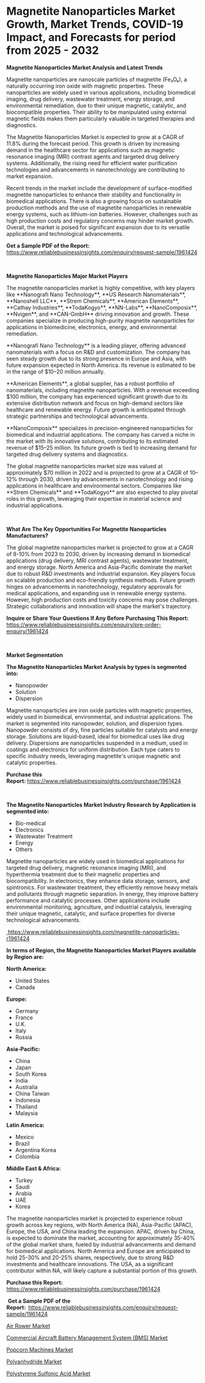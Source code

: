 <p><h1>Magnetite Nanoparticles Market Growth, Market Trends, COVID-19 Impact, and Forecasts for period from 2025 - 2032</h1></p><p><strong>Magnetite Nanoparticles Market Analysis and Latest Trends</strong></p>
<p><p>Magnetite nanoparticles are nanoscale particles of magnetite (Fe₃O₄), a naturally occurring iron oxide with magnetic properties. These nanoparticles are widely used in various applications, including biomedical imaging, drug delivery, wastewater treatment, energy storage, and environmental remediation, due to their unique magnetic, catalytic, and biocompatible properties. Their ability to be manipulated using external magnetic fields makes them particularly valuable in targeted therapies and diagnostics.</p><p>The Magnetite Nanoparticles Market is expected to grow at a CAGR of 11.8% during the forecast period. This growth is driven by increasing demand in the healthcare sector for applications such as magnetic resonance imaging (MRI) contrast agents and targeted drug delivery systems. Additionally, the rising need for efficient water purification technologies and advancements in nanotechnology are contributing to market expansion.</p><p>Recent trends in the market include the development of surface-modified magnetite nanoparticles to enhance their stability and functionality in biomedical applications. There is also a growing focus on sustainable production methods and the use of magnetite nanoparticles in renewable energy systems, such as lithium-ion batteries. However, challenges such as high production costs and regulatory concerns may hinder market growth. Overall, the market is poised for significant expansion due to its versatile applications and technological advancements.</p></p>
<p><strong>Get a Sample PDF of the Report:&nbsp;</strong> <a href="https://www.reliablebusinessinsights.com/enquiry/request-sample/1961424?utm_campaign=1091&utm_medium=2&utm_source=Github&utm_content=ia&utm_term=26012025&utm_id=magnetite-nanoparticles">https://www.reliablebusinessinsights.com/enquiry/request-sample/1961424</a></p>
<p>&nbsp;</p>
<p><strong>Magnetite Nanoparticles Major Market Players</strong></p>
<p><p>The magnetite nanoparticles market is highly competitive, with key players like **Nanografi Nano Technology**, **US Research Nanomaterials**, **Nanoshell LLC**, **Strem Chemicals**, **American Elements**, **Cathay Industries**, **TodaKogyo**, **NN-Labs**, **NanoComposix**, **Nvigen**, and **CAN-GmbH** driving innovation and growth. These companies specialize in producing high-purity magnetite nanoparticles for applications in biomedicine, electronics, energy, and environmental remediation.</p><p>**Nanografi Nano Technology** is a leading player, offering advanced nanomaterials with a focus on R&D and customization. The company has seen steady growth due to its strong presence in Europe and Asia, with future expansion expected in North America. Its revenue is estimated to be in the range of $10–20 million annually.</p><p>**American Elements**, a global supplier, has a robust portfolio of nanomaterials, including magnetite nanoparticles. With a revenue exceeding $100 million, the company has experienced significant growth due to its extensive distribution network and focus on high-demand sectors like healthcare and renewable energy. Future growth is anticipated through strategic partnerships and technological advancements.</p><p>**NanoComposix** specializes in precision-engineered nanoparticles for biomedical and industrial applications. The company has carved a niche in the market with its innovative solutions, contributing to its estimated revenue of $15–25 million. Its future growth is tied to increasing demand for targeted drug delivery systems and diagnostics.</p><p>The global magnetite nanoparticles market size was valued at approximately $70 million in 2022 and is projected to grow at a CAGR of 10–12% through 2030, driven by advancements in nanotechnology and rising applications in healthcare and environmental sectors. Companies like **Strem Chemicals** and **TodaKogyo** are also expected to play pivotal roles in this growth, leveraging their expertise in material science and industrial applications.</p></p>
<p>&nbsp;</p>
<p><strong>What Are The Key Opportunities For Magnetite Nanoparticles Manufacturers?</strong></p>
<p><p>The global magnetite nanoparticles market is projected to grow at a CAGR of 8-10% from 2023 to 2030, driven by increasing demand in biomedical applications (drug delivery, MRI contrast agents), wastewater treatment, and energy storage. North America and Asia-Pacific dominate the market due to robust R&D investments and industrial expansion. Key players focus on scalable production and eco-friendly synthesis methods. Future growth hinges on advancements in nanotechnology, regulatory approvals for medical applications, and expanding use in renewable energy systems. However, high production costs and toxicity concerns may pose challenges. Strategic collaborations and innovation will shape the market's trajectory.</p></p>
<p><strong>Inquire or Share Your Questions If Any Before Purchasing This Report:</strong> <a href="https://www.reliablebusinessinsights.com/enquiry/pre-order-enquiry/1961424?utm_campaign=1091&utm_medium=2&utm_source=Github&utm_content=ia&utm_term=26012025&utm_id=magnetite-nanoparticles">https://www.reliablebusinessinsights.com/enquiry/pre-order-enquiry/1961424</a></p>
<p>&nbsp;</p>
<p><strong>Market Segmentation</strong></p>
<p><strong>The Magnetite Nanoparticles Market Analysis by types is segmented into:</strong></p>
<p><ul><li>Nanopowder</li><li>Solution</li><li>Dispersion</li></ul></p>
<p><p>Magnetite nanoparticles are iron oxide particles with magnetic properties, widely used in biomedical, environmental, and industrial applications. The market is segmented into nanopowder, solution, and dispersion types. Nanopowder consists of dry, fine particles suitable for catalysts and energy storage. Solutions are liquid-based, ideal for biomedical uses like drug delivery. Dispersions are nanoparticles suspended in a medium, used in coatings and electronics for uniform distribution. Each type caters to specific industry needs, leveraging magnetite's unique magnetic and catalytic properties.</p></p>
<p><strong>Purchase this Report:&nbsp;</strong><a href="https://www.reliablebusinessinsights.com/purchase/1961424?utm_campaign=1091&utm_medium=2&utm_source=Github&utm_content=ia&utm_term=26012025&utm_id=magnetite-nanoparticles">https://www.reliablebusinessinsights.com/purchase/1961424</a></p>
<p>&nbsp;</p>
<p><strong>The Magnetite Nanoparticles Market Industry Research by Application is segmented into:</strong></p>
<p><ul><li>Bio-medical</li><li>Electronics</li><li>Wastewater Treatment</li><li>Energy</li><li>Others</li></ul></p>
<p><p>Magnetite nanoparticles are widely used in biomedical applications for targeted drug delivery, magnetic resonance imaging (MRI), and hyperthermia treatment due to their magnetic properties and biocompatibility. In electronics, they enhance data storage, sensors, and spintronics. For wastewater treatment, they efficiently remove heavy metals and pollutants through magnetic separation. In energy, they improve battery performance and catalytic processes. Other applications include environmental monitoring, agriculture, and industrial catalysis, leveraging their unique magnetic, catalytic, and surface properties for diverse technological advancements.</p></p>
<p><a href="https://www.reliablebusinessinsights.com/magnetite-nanoparticles-r1961424?utm_campaign=1091&utm_medium=2&utm_source=Github&utm_content=ia&utm_term=26012025&utm_id=magnetite-nanoparticles">&nbsp;https://www.reliablebusinessinsights.com/magnetite-nanoparticles-r1961424</a></p>
<p><strong>In terms of Region, the Magnetite Nanoparticles Market Players available by Region are:</strong></p>
<p>
    <p> <strong> North America: </strong>
        <ul>
            <li>United States</li>
            <li>Canada</li>
        </ul>
        </p> 
    <p> <strong> Europe: </strong>
        <ul>
            <li>Germany</li>
            <li>France</li>
            <li>U.K.</li>
            <li>Italy</li>
            <li>Russia</li>
        </ul>
        </p> 
    <p> <strong> Asia-Pacific: </strong>
        <ul>
            <li>China</li>
            <li>Japan</li>
            <li>South Korea</li>
            <li>India</li>
            <li>Australia</li>
            <li>China Taiwan</li>
            <li>Indonesia</li>
            <li>Thailand</li>
            <li>Malaysia</li>
        </ul>
        </p> 
    <p> <strong> Latin America: </strong>
        <ul>
            <li>Mexico</li>
            <li>Brazil</li>
            <li>Argentina Korea</li>
            <li>Colombia</li>
        </ul>
        </p> 
    <p> <strong> Middle East & Africa: </strong>
        <ul>
            <li>Turkey</li>
            <li>Saudi</li>
            <li>Arabia</li>
            <li>UAE</li>
            <li>Korea</li>
        </ul>
    </p>
    </p>
<p><p>The magnetite nanoparticles market is projected to experience robust growth across key regions, with North America (NA), Asia-Pacific (APAC), Europe, the USA, and China leading the expansion. APAC, driven by China, is expected to dominate the market, accounting for approximately 35-40% of the global market share, fueled by industrial advancements and demand for biomedical applications. North America and Europe are anticipated to hold 25-30% and 20-25% shares, respectively, due to strong R&D investments and healthcare innovations. The USA, as a significant contributor within NA, will likely capture a substantial portion of this growth.</p></p>
<p><strong>Purchase this Report: </strong><a href="https://www.reliablebusinessinsights.com/purchase/1961424?utm_campaign=1091&utm_medium=2&utm_source=Github&utm_content=ia&utm_term=26012025&utm_id=magnetite-nanoparticles">https://www.reliablebusinessinsights.com/purchase/1961424</a></p>
<p>&nbsp;<strong>Get a Sample PDF of the Report:&nbsp;&nbsp;</strong><a href="https://www.reliablebusinessinsights.com/enquiry/request-sample/1961424?utm_campaign=1091&utm_medium=2&utm_source=Github&utm_content=ia&utm_term=26012025&utm_id=magnetite-nanoparticles">https://www.reliablebusinessinsights.com/enquiry/request-sample/1961424</a></p>
<p><strong></strong></p>
<p><p><a href="https://www.linkedin.com/pulse/market-dynamics-air-rower-key-trends-macroeconomic-factors-projected-zxfof?utm_campaign=1091&utm_medium=2&utm_source=Github&utm_content=ia&utm_term=26012025&utm_id=magnetite-nanoparticles">Air Rower Market</a></p><p><a href="https://www.linkedin.com/pulse/foreign-market-opportunities-dynamics-analysis-commercial-aircraft-ntopf?utm_campaign=1091&utm_medium=2&utm_source=Github&utm_content=ia&utm_term=26012025&utm_id=magnetite-nanoparticles">Commercial Aircraft Battery Management System (BMS) Market</a></p><p><a href="https://www.linkedin.com/pulse/tracking-emerging-trends-popcorn-machines-market-projected-growth-5lhjc?utm_campaign=1091&utm_medium=2&utm_source=Github&utm_content=ia&utm_term=26012025&utm_id=magnetite-nanoparticles">Popcorn Machines Market</a></p><p><a href="https://github.com/edacruz6/Market-Research-Report-List-1/blob/main/polyanhydride-market.md?utm_campaign=1091&utm_medium=2&utm_source=Github&utm_content=ia&utm_term=26012025&utm_id=magnetite-nanoparticles">Polyanhydride Market</a></p><p><a href="https://github.com/princessbartram3/Market-Research-Report-List-1/blob/main/polystyrene-sulfonic-acid-market.md?utm_campaign=1091&utm_medium=2&utm_source=Github&utm_content=ia&utm_term=26012025&utm_id=magnetite-nanoparticles">Polystyrene Sulfonic Acid Market</a></p></p>